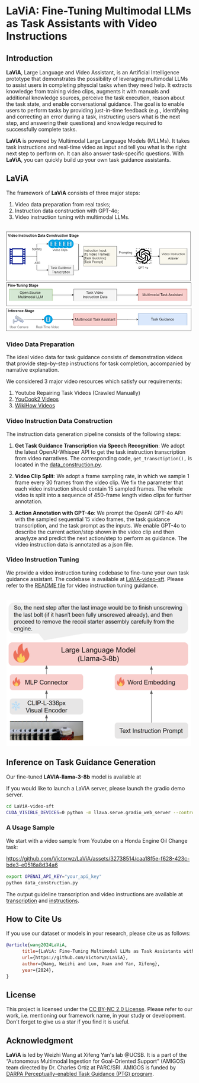 # LaViA: Fine-Tuning Multimodal LLMs as Task Assistants with Video Instructions

## Introduction

**LaViA**, Large Language and Video Assistant, is an Artificial Intelligence prototype that demonstrates the possibility of leveraging multimodal LLMs to assist users in completing physcial tasks when they need help. It extracts knowledge from training video clips, augments it with manuals and additional knowledge sources, perceive the task execution, reason about the task state, and enable conversational guidance. The goal is to enable users to perform tasks by providing just-in-time feedback (e.g., identifying and correcting an error during a task, instructing users what is the next step, and answering their questions) and knowledge required to successfully complete tasks.

**LaViA** is powered by Multimodal Large Language Models (MLLMs). It takes task instructions and real-time video as input and tell you what is the right next step to perform on. It can also answer task-specific questions. With **LaViA**, you can quickly build up your own task guidance assistants.

## LaViA

The framework of **LaViA** consists of three major steps: 
1. Video data preparation from real tasks; 
2. Instruction data construction with GPT-4o;
3. Video instruction tuning with multimodal LLMs.

<br>
<img src="assets/lavia.png" width="500" />

### Video Data Preparation

The ideal video data for task guidance consists of demonstration videos that provide step-by-step instructions for task completion, accompanied by narrative explanation.

We considered 3 major video resources which satisfy our requirements:

1. Youtube Repairing Task Videos (Crawled Manually)
2. [YouCook2 Videos](http://youcook2.eecs.umich.edu/)
3. [WikiHow Videos](https://www.wikihow.com/Video)


### Video Instruction Data Construction
The instruction data generation pipeline consists of the following steps:

1. **Get Task Guidance Transcription via Speech Recognition**:
    We adopt the latest OpenAI-Whisper API to get the task instruction transcription from video narratives. The corresponding code, ``get_transctiption(),`` is located in the [data_construction.py](data_construction.py).

2. **Video Clip Split**:
   We adopt a frame sampling rate, in which we sample 1 frame every 30 frames from the video clip. We fix the parameter that each video instruction should contain 15 sampled frames. The whole video is split into a sequence of 450-frame length video clips for further annotation. 

3. **Action Annotation with GPT-4o**:
    We prompt the OpenAI GPT-4o API with the sampled sequential 15 video frames, the task guidance transcription, and the task prompt as the inputs. We enable GPT-4o to describe the current action/step shown in the video clip and then anaylyze and predict the next action/step to perform as guidance. The video instruction data is annotated as a json file. 


### Video Instruction Tuning
We provide a video instruction tuning codebase to fine-tune your own task guidance assistant. The codebase is available at [LaViA-video-sft](LaViA-video-sft/). Please refer to the [README file](LaViA-video-sft/README.md) for video instruction tuning guidance. 

<br>
<img src="assets/model.png" width="500" />

## Inference on Task Guidance Generation
Our fine-tuned **LAVIA-llama-3-8b** model is available at 

If you would like to launch a LaViA server, please launch the gradio demo server.
```bash
cd LaViA-video-sft
CUDA_VISIBLE_DEVICES=0 python -m llava.serve.gradio_web_server --controller http://localhost:10000 --model-list-mode reload --share
```

### A Usage Sample
We start with a video sample from Youtube on a Honda Engine Oil Change task:

https://github.com/Victorwz/LaViA/assets/32738514/caa18f5e-f628-423c-bde3-e0516a8d34a6


<!-- [![Watch the video](https://img.youtube.com/vi/YOUR_VIDEO_ID/maxresdefault.jpg)](https://www.youtube.com/watch?v=vmCyqhjMZjU) -->

```bash
export OPENAI_API_KEY="your_api_key"
python data_construction.py
```

The output guideline transcription and video instructions are available at [transcription](samples/honda_engine_oil_change_transcription.txt) and [instructions](samples/0_0.json).

## How to Cite Us

If you use our dataset or models in your research, please cite us as follows:

```bibtex
@article{wang2024LaViA,
      title={LaViA: Fine-Tuning Multimodal LLMs as Task Assistants with Video Instructions}, 
      url={https://github.com/Victorwz/LaViA},
      author={Wang, Weizhi and Luo, Xuan and Yan, Xifeng},
      year={2024},
}
```

## License
This project is licensed under the [CC BY-NC 2.0 License](https://creativecommons.org/licenses/by-nc/2.0/deed.en). Please refer to our work, i.e. mentioning our framework name, in your study or development.  Don't forget to give us a star if you find it is useful. 

## Acknowledgment
**LaViA** is led by Weizhi Wang at Xifeng Yan's lab @UCSB.  It is a part of the “Autonomous Multimodal Ingestion for Goal-Oriented Support” (AMIGOS) team directed by Dr. Charles Ortiz at PARC/SRI.  AMIGOS is funded by [DARPA Perceptually-enabled Task Guidance (PTG) program](https://www.darpa.mil/program/perceptually-enabled-task-guidance). 
